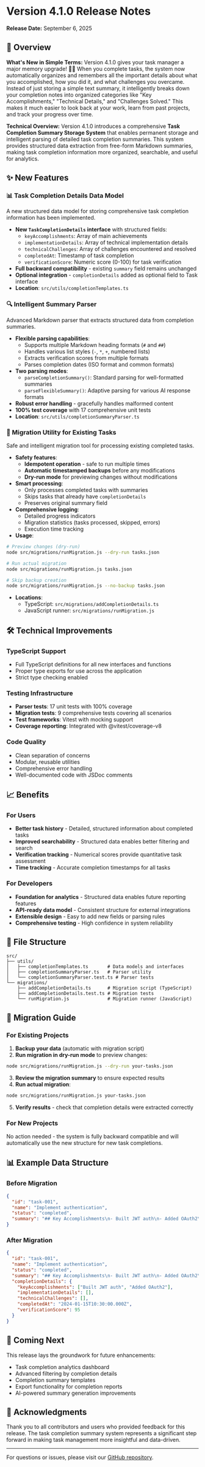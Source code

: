 # Version 4.1.0 Release Notes

**Release Date:** September 6, 2025

## 🎯 Overview

**What's New in Simple Terms:**
Version 4.1.0 gives your task manager a major memory upgrade! 🧠✨ When you complete tasks, the system now automatically organizes and remembers all the important details about what you accomplished, how you did it, and what challenges you overcame. Instead of just storing a simple text summary, it intelligently breaks down your completion notes into organized categories like "Key Accomplishments," "Technical Details," and "Challenges Solved." This makes it much easier to look back at your work, learn from past projects, and track your progress over time.

**Technical Overview:**
Version 4.1.0 introduces a comprehensive **Task Completion Summary Storage System** that enables permanent storage and intelligent parsing of detailed task completion summaries. This system provides structured data extraction from free-form Markdown summaries, making task completion information more organized, searchable, and useful for analytics.

## ✨ New Features

### 📊 Task Completion Details Data Model

A new structured data model for storing comprehensive task completion information has been implemented.

- **New `TaskCompletionDetails` interface** with structured fields:
  - `keyAccomplishments`: Array of main achievements
  - `implementationDetails`: Array of technical implementation details
  - `technicalChallenges`: Array of challenges encountered and resolved
  - `completedAt`: Timestamp of task completion
  - `verificationScore`: Numeric score (0-100) for task verification
- **Full backward compatibility** - existing `summary` field remains unchanged
- **Optional integration** - `completionDetails` added as optional field to Task interface
- **Location**: `src/utils/completionTemplates.ts`

### 🔍 Intelligent Summary Parser

Advanced Markdown parser that extracts structured data from completion summaries.

- **Flexible parsing capabilities**:
  - Supports multiple Markdown heading formats (`#` and `##`)
  - Handles various list styles (`-`, `*`, `+`, numbered lists)
  - Extracts verification scores from multiple formats
  - Parses completion dates (ISO format and common formats)
- **Two parsing modes**:
  - `parseCompletionSummary()`: Standard parsing for well-formatted summaries
  - `parseFlexibleSummary()`: Adaptive parsing for various AI response formats
- **Robust error handling** - gracefully handles malformed content
- **100% test coverage** with 17 comprehensive unit tests
- **Location**: `src/utils/completionSummaryParser.ts`

### 🔄 Migration Utility for Existing Tasks

Safe and intelligent migration tool for processing existing completed tasks.

- **Safety features**:
  - **Idempotent operation** - safe to run multiple times
  - **Automatic timestamped backups** before any modifications
  - **Dry-run mode** for previewing changes without modifications
- **Smart processing**:
  - Only processes completed tasks with summaries
  - Skips tasks that already have `completionDetails`
  - Preserves original summary field
- **Comprehensive logging**:
  - Detailed progress indicators
  - Migration statistics (tasks processed, skipped, errors)
  - Execution time tracking
- **Usage**:
```bash
# Preview changes (dry-run)
node src/migrations/runMigration.js --dry-run tasks.json

# Run actual migration
node src/migrations/runMigration.js tasks.json

# Skip backup creation
node src/migrations/runMigration.js --no-backup tasks.json
```
- **Locations**: 
  - TypeScript: `src/migrations/addCompletionDetails.ts`
  - JavaScript runner: `src/migrations/runMigration.js`

## 🛠️ Technical Improvements

### TypeScript Support
- Full TypeScript definitions for all new interfaces and functions
- Proper type exports for use across the application
- Strict type checking enabled

### Testing Infrastructure
- **Parser tests**: 17 unit tests with 100% coverage
- **Migration tests**: 9 comprehensive tests covering all scenarios
- **Test frameworks**: Vitest with mocking support
- **Coverage reporting**: Integrated with @vitest/coverage-v8

### Code Quality
- Clean separation of concerns
- Modular, reusable utilities
- Comprehensive error handling
- Well-documented code with JSDoc comments

## 📈 Benefits

### For Users
- **Better task history** - Detailed, structured information about completed tasks
- **Improved searchability** - Structured data enables better filtering and search
- **Verification tracking** - Numerical scores provide quantitative task assessment
- **Time tracking** - Accurate completion timestamps for all tasks

### For Developers
- **Foundation for analytics** - Structured data enables future reporting features
- **API-ready data model** - Consistent structure for external integrations
- **Extensible design** - Easy to add new fields or parsing rules
- **Comprehensive testing** - High confidence in system reliability

## 📁 File Structure

```
src/
├── utils/
│   ├── completionTemplates.ts       # Data models and interfaces
│   ├── completionSummaryParser.ts   # Parser utility
│   └── completionSummaryParser.test.ts # Parser tests
└── migrations/
    ├── addCompletionDetails.ts      # Migration script (TypeScript)
    ├── addCompletionDetails.test.ts # Migration tests
    └── runMigration.js              # Migration runner (JavaScript)
```

## 🔧 Migration Guide

### For Existing Projects

1. **Backup your data** (automatic with migration script)
2. **Run migration in dry-run mode** to preview changes:
```bash
node src/migrations/runMigration.js --dry-run your-tasks.json
```
3. **Review the migration summary** to ensure expected results
4. **Run actual migration**:
```bash
node src/migrations/runMigration.js your-tasks.json
```
5. **Verify results** - check that completion details were extracted correctly

### For New Projects

No action needed - the system is fully backward compatible and will automatically use the new structure for new task completions.

## 📊 Example Data Structure

### Before Migration
```json
{
  "id": "task-001",
  "name": "Implement authentication",
  "status": "completed",
  "summary": "## Key Accomplishments\n- Built JWT auth\n- Added OAuth2\n\nVerification Score: 95"
}
```

### After Migration
```json
{
  "id": "task-001",
  "name": "Implement authentication",
  "status": "completed",
  "summary": "## Key Accomplishments\n- Built JWT auth\n- Added OAuth2\n\nVerification Score: 95",
  "completionDetails": {
    "keyAccomplishments": ["Built JWT auth", "Added OAuth2"],
    "implementationDetails": [],
    "technicalChallenges": [],
    "completedAt": "2024-01-15T10:30:00.000Z",
    "verificationScore": 95
  }
}
```

## 🚀 Coming Next

This release lays the groundwork for future enhancements:
- Task completion analytics dashboard
- Advanced filtering by completion details
- Completion summary templates
- Export functionality for completion reports
- AI-powered summary generation improvements

## 🙏 Acknowledgments

Thank you to all contributors and users who provided feedback for this release. The task completion summary system represents a significant step forward in making task management more insightful and data-driven.

---

For questions or issues, please visit our [GitHub repository](https://github.com/your-repo/shrimp-task-viewer).